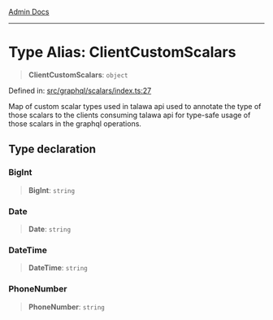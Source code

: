 [Admin Docs](/)

***

# Type Alias: ClientCustomScalars

> **ClientCustomScalars**: `object`

Defined in: [src/graphql/scalars/index.ts:27](https://github.com/PalisadoesFoundation/talawa-api/blob/2cc2354b3599462f5e9976dfd00bd2cfa22095cb/src/graphql/scalars/index.ts#L27)

Map of custom scalar types used in talawa api used to annotate the type of those scalars to the clients consuming talawa api for type-safe usage of those scalars in the graphql operations.

## Type declaration

### BigInt

> **BigInt**: `string`

### Date

> **Date**: `string`

### DateTime

> **DateTime**: `string`

### PhoneNumber

> **PhoneNumber**: `string`
